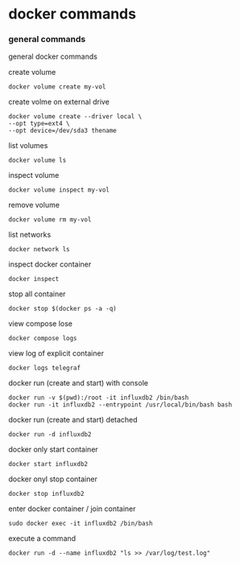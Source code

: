 # docker commands


### general commands
general docker commands

create volume
```
docker volume create my-vol
```

create volme on external drive
```
docker volume create --driver local \
--opt type=ext4 \
--opt device=/dev/sda3 thename
```

list volumes
```
docker volume ls
```

inspect volume
```
docker volume inspect my-vol
```

remove volume
```
docker volume rm my-vol
```

list networks
```
docker network ls
```

inspect docker container
```
docker inspect
```

stop all container
```
docker stop $(docker ps -a -q)
```

view compose lose
```
docker compose logs 
```

view log of explicit container
```
docker logs telegraf
```

docker run (create and start) with console
```
docker run -v $(pwd):/root -it influxdb2 /bin/bash
docker run -it influxdb2 --entrypoint /usr/local/bin/bash bash
```

docker run (create and start) detached
```
docker run -d influxdb2
```

docker only start container
```
docker start influxdb2
```

docker onyl stop container
```
docker stop influxdb2
```

enter docker container / join container
```
sudo docker exec -it influxdb2 /bin/bash
```

execute a command
```
docker run -d --name influxdb2 "ls >> /var/log/test.log"
```
